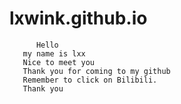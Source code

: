 # lxwink.github.io
          Hello
       my name is lxx
       Nice to meet you
       Thank you for coming to my github
       Remember to click on Bilibili.
       Thank you


     

